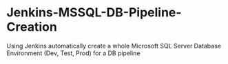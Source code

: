 # Jenkins-MSSQL-DB-Pipeline-Creation
Using Jenkins automatically create a whole Microsoft SQL Server Database Environment (Dev, Test, Prod) for a DB pipeline
